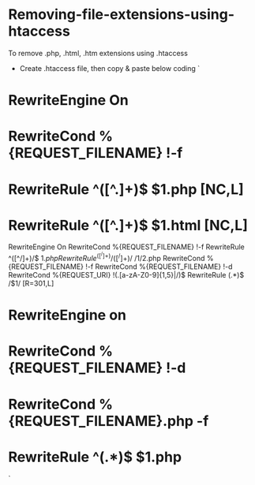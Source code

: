 # Removing-file-extensions-using-htaccess
To remove .php, .html, .htm extensions using .htaccess

- Create .htaccess file, then copy & paste below coding
`
# RewriteEngine On
# RewriteCond %{REQUEST_FILENAME} !-f
# RewriteRule ^([^\.]+)$ $1.php [NC,L]
# RewriteRule ^([^\.]+)$ $1.html [NC,L]




RewriteEngine On
RewriteCond %{REQUEST_FILENAME} !-f
RewriteRule ^([^/]+)/$ $1.php
RewriteRule ^([^/]+)/([^/]+)/$ /$1/$2.php
RewriteCond %{REQUEST_FILENAME} !-f
RewriteCond %{REQUEST_FILENAME} !-d
RewriteCond %{REQUEST_URI} !(\.[a-zA-Z0-9]{1,5}|/)$
RewriteRule (.*)$ /$1/ [R=301,L]




# RewriteEngine on 
# RewriteCond %{REQUEST_FILENAME} !-d 
# RewriteCond %{REQUEST_FILENAME}\.php -f 
# RewriteRule ^(.*)$ $1.php

`
